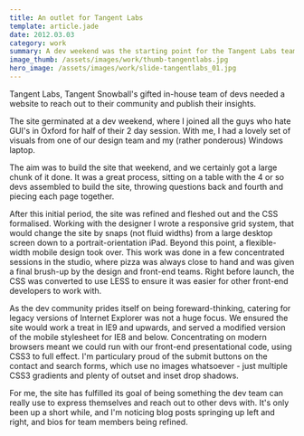 ```yaml
---
title: An outlet for Tangent Labs
template: article.jade
date: 2012.03.03
category: work
summary: A dev weekend was the starting point for the Tangent Labs team's new site
image_thumb: /assets/images/work/thumb-tangentlabs.jpg
hero_image: /assets/images/work/slide-tangentlabs_01.jpg
---
```


Tangent Labs, Tangent Snowball's gifted in-house team of devs needed a website to reach out to their community and publish their insights.

The site germinated at a dev weekend, where I joined all the guys who hate GUI's in Oxford for half of their 2 day session. With me, I had a lovely set of visuals from one of our design team and my (rather ponderous) Windows laptop.

The aim was to build the site that weekend, and we certainly got a large chunk of it done. It was a great process, sitting on a table with the 4 or so devs assembled to build the site, throwing questions back and fourth and piecing each page together.

After this initial period, the site was refined and fleshed out and the CSS formalised. Working with the designer I wrote a responsive grid system, that would change the site by snaps (not fluid widths) from a large desktop screen down to a portrait-orientation iPad. Beyond this point, a flexible-width mobile design took over. This work was done in a few concentrated sessions in the studio, where pizza was always close to hand and was given a final brush-up by the design and front-end teams. Right before launch, the CSS was converted to use LESS to ensure it was easier for other front-end developers to work with.

As the dev community prides itself on being foreward-thinking, catering for legacy versions of Internet Explorer was not a huge focus. We ensured the site would work a treat in IE9 and upwards, and served a modified version of the mobile stylesheet for IE8 and below. Concentrating on modern browsers meant we could run with our front-end presentational code, using CSS3 to full effect. I'm particulary proud of the submit buttons on the contact and search forms, which use no images whatsoever - just multiple CSS3 gradients and plenty of outset and inset drop shadows.

For me, the site has fulfilled its goal of being something the dev team can really use to express themselves and reach out to other devs with. It's only been up a short while, and I'm noticing blog posts springing up left and right, and bios for team members being refined.
